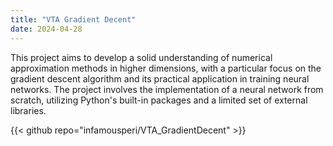 ```yaml
---
title: "VTA Gradient Decent"
date: 2024-04-28
---
```

This project aims to develop a solid understanding of numerical approximation methods in higher dimensions, 
with a particular focus on the gradient descent algorithm and its practical application in training neural networks. 
The project involves the implementation of a neural network from scratch, 
utilizing Python's built-in packages and a limited set of external libraries.

{{< github repo="infamousperi/VTA_GradientDecent" >}}